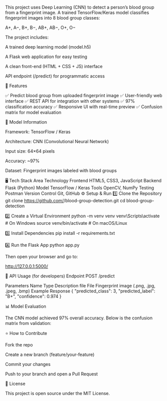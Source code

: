 This project uses Deep Learning (CNN) to detect a person’s blood group from a fingerprint image.
A trained TensorFlow/Keras model classifies fingerprint images into 8 blood group classes:

A+, A−, B+, B−, AB+, AB−, O+, O−

The project includes:

A trained deep learning model (model.h5)

A Flask web application for easy testing

A clean front-end (HTML + CSS + JS) interface

API endpoint (/predict) for programmatic access

🚀 Features

✅ Predict blood group from uploaded fingerprint image
✅ User-friendly web interface
✅ REST API for integration with other systems
✅ 97% classification accuracy
✅ Responsive UI with real-time preview
✅ Confusion matrix for model evaluation

🧠 Model Information

Framework: TensorFlow / Keras

Architecture: CNN (Convolutional Neural Network)

Input size: 64×64 pixels

Accuracy: ~97%

Dataset: Fingerprint images labeled with blood groups

🖥️ Tech Stack
Area	Technology
Frontend	HTML5, CSS3, JavaScript
Backend	Flask (Python)
Model	TensorFlow / Keras
Tools	OpenCV, NumPy
Testing	Postman
Version Control	Git, GitHub
⚙️ Setup & Run
1️⃣ Clone the Repository
git clone https://github.com/<your-username>/blood-group-detection.git
cd blood-group-detection

2️⃣ Create a Virtual Environment
python -m venv venv
venv\Scripts\activate       # On Windows
source venv/bin/activate    # On macOS/Linux

3️⃣ Install Dependencies
pip install -r requirements.txt

4️⃣ Run the Flask App
python app.py


Then open your browser and go to:

http://127.0.0.1:5000/

🧩 API Usage (for developers)
Endpoint
POST /predict

Parameters
Name	Type	Description
file	File	Fingerprint image (.png, .jpg, .jpeg, .bmp)
Example Response
{
  "predicted_class": 3,
  "predicted_label": "B+",
  "confidence": 0.974
}

📊 Model Evaluation

The CNN model achieved 97% overall accuracy.
Below is the confusion matrix from validation:

⭐ How to Contribute

Fork the repo

Create a new branch (feature/your-feature)

Commit your changes

Push to your branch and open a Pull Request

📝 License

This project is open source under the MIT License.
